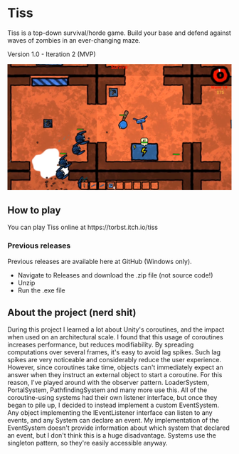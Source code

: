 <h1>Tiss</h1>
<p>Tiss is a top-down survival/horde game. Build your base and defend against waves of zombies in an ever-changing maze.</p>
<p>Version 1.0 - Iteration 2 (MVP)</p>
<img src="/Resources/TissShowcase.png" alt="Yep" title="Fjert">

<h2>How to play</h2>
<p>You can play Tiss online at https://torbst.itch.io/tiss</p>
<h3>Previous releases</h3>
<p>Previous releases are available here at GitHub (Windows only).</p>
<ul>
<li>Navigate to Releases and download the .zip file (not source code!)</li>
<li>Unzip</li>
<li>Run the .exe file</li>
</ul>

<h2>About the project (nerd shit)</h2>
During this project I learned a lot about Unity's coroutines, and the impact when used on an architectural scale.
I found that this usage of coroutines increases performance, but reduces modifiability.
By spreading computations over several frames, it's easy to avoid lag spikes. Such lag spikes are very noticeable and considerably reduce the user experience.
However, since coroutines take time, objects can't immediately expect an answer when they instruct an external object to start a coroutine.
For this reason, I've played around with the observer pattern. LoaderSystem, PortalSystem, PathfindingSystem and many more use this.
All of the coroutine-using systems had their own listener interface, but once they began to pile up, I decided to instead implement a custom EventSystem.
Any object implementing the IEventListener interface can listen to any events, and any System can declare an event.
My implementation of the EventSystem doesn't provide information about which system that declared an event, but I don't think this is a huge disadvantage.
Systems use the singleton pattern, so they're easily accessible anyway.

